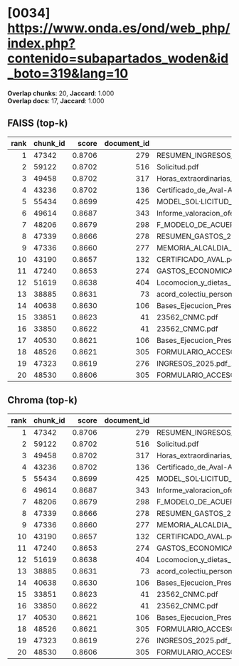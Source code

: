 # [0034] https://www.onda.es/ond/web_php/index.php?contenido=subapartados_woden&id_boto=319&lang=10

**Overlap chunks**: 20, **Jaccard**: 1.000  
**Overlap docs**: 17, **Jaccard**: 1.000

## FAISS (top-k)
rank | chunk_id | score | document_id | title
---:|---|---:|---:|---
1 | 47342 | 0.8706 | 279 | RESUMEN_INGRESOS_2025.pdf_1742285328909.pdf
2 | 59122 | 0.8702 | 516 | Solicitud.pdf
3 | 49458 | 0.8702 | 317 | Horas_extraordinarias_junio.pdf
4 | 43236 | 0.8702 | 136 | Certificado_de_Aval-Ayuntamiento_de_Onda_Servicios_AGE_logo.pdf
5 | 55434 | 0.8699 | 425 | MODEL_SOL·LICITUD_ESCOLETA_ESTIU_2025 (1).pdf
6 | 49614 | 0.8687 | 343 | Informe_valoracion_ofertas_S2._Suministro_y_servicio_de_impresion.pdf
7 | 48206 | 0.8679 | 298 | F_MODELO_DE_ACUERDO_SOL_AYC_RED_INTERIOR_PARA_AUTOCONSUMO_PROYECTO_PABELLON.pdf
8 | 47339 | 0.8666 | 278 | RESUMEN_GASTOS_2025.pdf_1742285328925.pdf
9 | 47336 | 0.8660 | 277 | MEMORIA_ALCALDIA_PRESUPUESTO_2025.pdf_1742285328938.pdf
10 | 43190 | 0.8657 | 132 | CERTIFICADO_AVAL.pdf
11 | 47240 | 0.8653 | 274 | GASTOS_ECONOMICA_2025.pdf_1742285328993.pdf
12 | 51619 | 0.8638 | 404 | Locomocion_y_dietas_Las_Rozas_civinet.pdf
13 | 38885 | 0.8631 | 73 | acord_colectiu_personal_funcionari_2025.pdf
14 | 40638 | 0.8630 | 106 | Bases_Ejecucion_Presupuesto_2025.pdf
15 | 33851 | 0.8623 | 41 | 23562_CNMC.pdf
16 | 33850 | 0.8622 | 41 | 23562_CNMC.pdf
17 | 40530 | 0.8621 | 106 | Bases_Ejecucion_Presupuesto_2025.pdf
18 | 48526 | 0.8621 | 305 | FORMULARIO_ACCESO_PID.pdf
19 | 47323 | 0.8619 | 276 | INGRESOS_2025.pdf_1742285328954.pdf
20 | 48530 | 0.8606 | 305 | FORMULARIO_ACCESO_PID.pdf

## Chroma (top-k)
rank | chunk_id | score | document_id | title
---:|---|---:|---:|---
1 | 47342 | 0.8706 | 279 | RESUMEN_INGRESOS_2025.pdf_1742285328909.pdf
2 | 59122 | 0.8702 | 516 | Solicitud.pdf
3 | 49458 | 0.8702 | 317 | Horas_extraordinarias_junio.pdf
4 | 43236 | 0.8702 | 136 | Certificado_de_Aval-Ayuntamiento_de_Onda_Servicios_AGE_logo.pdf
5 | 55434 | 0.8699 | 425 | MODEL_SOL·LICITUD_ESCOLETA_ESTIU_2025 (1).pdf
6 | 49614 | 0.8687 | 343 | Informe_valoracion_ofertas_S2._Suministro_y_servicio_de_impresion.pdf
7 | 48206 | 0.8679 | 298 | F_MODELO_DE_ACUERDO_SOL_AYC_RED_INTERIOR_PARA_AUTOCONSUMO_PROYECTO_PABELLON.pdf
8 | 47339 | 0.8666 | 278 | RESUMEN_GASTOS_2025.pdf_1742285328925.pdf
9 | 47336 | 0.8660 | 277 | MEMORIA_ALCALDIA_PRESUPUESTO_2025.pdf_1742285328938.pdf
10 | 43190 | 0.8657 | 132 | CERTIFICADO_AVAL.pdf
11 | 47240 | 0.8653 | 274 | GASTOS_ECONOMICA_2025.pdf_1742285328993.pdf
12 | 51619 | 0.8638 | 404 | Locomocion_y_dietas_Las_Rozas_civinet.pdf
13 | 38885 | 0.8631 | 73 | acord_colectiu_personal_funcionari_2025.pdf
14 | 40638 | 0.8630 | 106 | Bases_Ejecucion_Presupuesto_2025.pdf
15 | 33851 | 0.8623 | 41 | 23562_CNMC.pdf
16 | 33850 | 0.8622 | 41 | 23562_CNMC.pdf
17 | 40530 | 0.8621 | 106 | Bases_Ejecucion_Presupuesto_2025.pdf
18 | 48526 | 0.8621 | 305 | FORMULARIO_ACCESO_PID.pdf
19 | 47323 | 0.8619 | 276 | INGRESOS_2025.pdf_1742285328954.pdf
20 | 48530 | 0.8606 | 305 | FORMULARIO_ACCESO_PID.pdf
